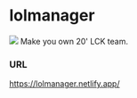 # lolmanager
<img src="https://images2.imgbox.com/65/62/U9WcLtjp_o.png">
Make you own 20' LCK team.

### URL
https://lolmanager.netlify.app/
